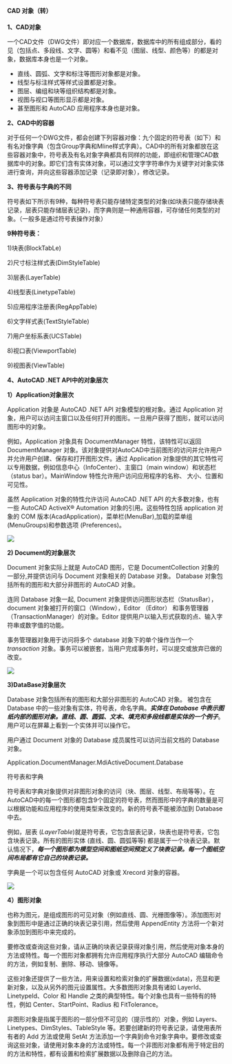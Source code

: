 #### CAD 对象（转）

**1、CAD对象**

一个CAD文件（DWG文件）即对应一个数据库，数据库中的所有组成部分，看的见（包括点、多段线、文字、圆等）和看不见（图层、线型、颜色等）的都是对象，数据库本身也是一个对象。

* 直线、圆弧、文字和标注等图形对象都是对象。
* 线型与标注样式等样式设置都是对象。
* 图层、编组和块等组织结构都是对象。
* 视图与视口等图形显示都是对象。
* 甚至图形和 AutoCAD 应用程序本身也是对象。

**2、CAD中的容器**

对于任何一个DWG文件，都会创建下列容器对像：九个固定的符号表（如下）和有名对像字典（包含Group字典和Mline样式字典）。CAD中的所有对象都放在这些容器对象中，符号表及有名对象字典都具有同样的功能，即组织和管理CAD数据库中的对象。即它们含有实体对象，可以通过文字字符串作为关键字对对象实体进行查询，并向这些容器添加记录（记录即对象），修改记录。

**3、符号表与字典的不同**

符号表如下所示有9种，每种符号表只能存储特定类型的对象\(如块表只能存储块表记录，层表只能存储层表记录\)，而字典则是一种通用容器，可存储任何类型的对象。（一般多是通过符号表操作对象）

**9种符号表：**

1\)块表\(BlockTabLe\)

2\)尺寸标注样式表\(DimStyleTable\)

3\)层表\(LayerTable\)

4\)线型表\(LinetypeTable\)

5\)应用程序注册表\(RegAppTable\)

6\)文字样式表\(TextStyleTable\)

7\)用户坐标系表\(UCSTable\)

8\)视口表\(ViewportTable\)

9\)视图表\(ViewTable\)

**4、AutoCAD .NET API中的对象层次**

**1）Application对象层次**

Application 对象是 AutoCAD .NET API 对象模型的根对象。通过 Application 对象，用户可以访问主窗口以及任何打开的图形。一旦用户获得了图形，就可以访问图形中的对象。

例如，Application 对象具有 DocumentManager 特性，该特性可以返回 DocumentManager 对象。该对象提供对AutoCAD中当前图形的访问并允许用户并允许用户创建、保存和打开图形文件。通过 Application 对象提供的其它特性可以专用数据，例如信息中心（InfoCenter）、主窗口（main window）和状态栏（status bar）。MainWindow 特性允许用户访问应用程序的名称、 大小、位置和可见性。

虽然 Application 对象的特性允许访问 AutoCAD .NET API 的大多数对象，也有一些 AutoCAD ActiveX® Automation 对象的引用。这些特性包括 application 对象的 COM 版本\(AcadApplication\)，菜单栏\(MenuBar\),加载的菜单组 \(MenuGroups\)和参数选项 \(Preferences\)。

![](http://images.cnitblog.com/blog/31097/201409/011709443758631.jpg)

**2\) Document的对象层次**

Document 对象实际上就是 AutoCAD 图形，它是 DocumentCollection 对象的一部分,并提供访问与 Document 对象相关的 Database 对象。 Database 对象包括所有的图形和大部分非图形的 AutoCAD 对象。

连同 Database 对象一起, Document 对象提供访问图形状态栏（StatusBar），document 对象被打开的窗口（Window），Editor （Editor） 和事务管理器（TransactionManager）的对象。Editor 提供用户以输入形式获取的点、输入字符串或数字值的功能。

事务管理器对象用于访问将多个 database 对象下的单个操作当作一个 _transaction_ 对象。事务可以被嵌套，当用户完成事务时，可以提交或放弃已做的改变。

![](http://images.cnitblog.com/blog/31097/201409/011708101253359.jpg)

**3\)DataBase对象层次**

Database 对象包括所有的图形和大部分非图形的 AutoCAD 对象。 被包含在 Database 中的一些对象有实体，符号表，命名字典。_**实体在 Database 中表示图纸内部的图形对象。直线、圆、圆弧、文本、填充和多段线都是实体的一个例子**_。用户可以在屏幕上看到一个实体并可以操作它。  

用户通过 Document 对象的 Database 成员属性可以访问当前文档的 Database 对象。

Application.DocumentManager.MdiActiveDocument.Database

符号表和字典

符号表和字典对象提供对非图形对象的访问（块、图层、线型、布局等等）。在AutoCAD中的每一个图形都包含9个固定的符号表，然而图形中的字典的数量是可以根据功能和应用程序的使用类型来改变的。新的符号表不能被添加到 Database 中去。

例如，层表 \(_LayerTable_\)就是符号表，它包含层表记录，块表也是符号表，它包含块表记录。所有的图形实体 \(直线、圆、圆弧等等\) 都是属于一个块表记录。默认情况下，_**每一个图形都为模型空间和图纸空间预定义了块表记录。每一个图纸空间布局都有它自己的块表记录。**_

字典是一个可以包含任何 AutoCAD 对象或 Xrecord 对象的容器。

![](http://images.cnitblog.com/blog/31097/201409/011711399537488.jpg)

**4）图形对象**

也称为图元，是组成图形的可见对象（例如直线、圆、光栅图像等）。添加图形对象到图形中是通过正确的块表记录引用，然后使用 AppendEntity 方法将一个新对象添加到图形中来完成的。

要修改或查询这些对象，请从正确的块表记录获得对象引用，然后使用对象本身的方法或特性。每一个图形对象都拥有允许应用程序执行大部分 AutoCAD 编辑命令的方法，例如复制、删除、移动、镜像等。

这些对象还提供了一些方法，用来设置和检索对象的扩展数据\(xdata\)，亮显和更新对象，以及从另外的图元设置属性。大多数图形对象具有诸如 LayerId、LinetypeId、Color 和 Handle 之类的典型特性。每个对象也具有一些特有的特性，例如 Center、StartPoint、Radius 和 FitTolerance。

非图形对象是指属于图形的一部分但不可见的（提示性的）对象，例如 Layers、Linetypes、DimStyles、TableStyle 等。若要创建新的符号表记录，请使用表所有者的 Add 方法或使用 SetAt 方法添加一个字典到命令对象字典中。要修改或查询这些对象，请使用对象本身的方法或特性。每一个非图形对象都有用于特定目的的方法和特性，都有设置和检索扩展数据以及删除自己的方法。

